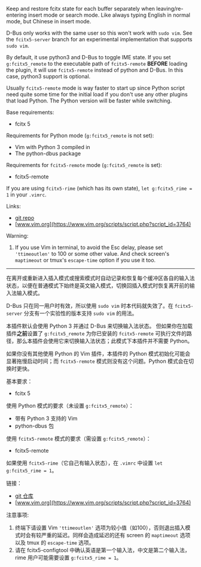 Keep and restore fcitx state for each buffer separately when leaving/re-entering insert mode or search mode. Like always typing English in normal mode, but Chinese in insert mode.

D-Bus only works with the same user so this won't work with `sudo vim`. See the `fcitx5-server` branch for an experimental implementation that supports `sudo vim`.

By default, it use python3 and D-Bus to toggle IME state.
If you set `g:fcitx5_remote` to the executable path of `fcitx5-remote` **BEFORE** loading the plugin, it will use `fcitx5-remote` instead of python and D-Bus. In this case, python3 support is optional.

Usually `fcitx5-remote` mode is way faster to start up since Python script need quite some time for the initial load if you don't use any other plugins that load Python. The Python version will be faster while switching.

Base requirements:

* fcitx 5

Requirements for Python mode (`g:fcitx5_remote` is not set):

* Vim with Python 3 compiled in
* The python-dbus package

Requirements for `fcitx5-remote` mode (`g:fcitx5_remote` is set):

* fcitx5-remote

If you are using `fcitx5-rime` (which has its own state), `let g:fcitx5_rime = 1` in your `.vimrc`.

Links:

* [git repo](https://github.com/lilydjwg/fcitx.vim)
* [www.vim.org](https://www.vim.org/scripts/script.php?script_id=3764)

Warning:

1. If you use Vim in terminal, to avoid the Esc delay, please set `'ttimeoutlen'` to 100 or some other value. And check screen's `maptimeout` or tmux's `escape-time` option if you use it too.

----

在离开或重新进入插入模式或搜索模式时自动记录和恢复每个缓冲区各自的输入法状态，以便在普通模式下始终是英文输入模式，切换回插入模式时恢复离开前的输入法输入模式。

D-Bus 只在同一用户时有效，所以使用 `sudo vim` 时本代码就失效了。在 `fcitx5-server` 分支有一个实验性的版本支持 `sudo vim` 的用法。

本插件默认会使用 Python 3 并通过 D-Bus 来切换输入法状态。
但如果你在加载插件**之前**设置了 `g:fcitx5_remote` 为你已安装的 `fcitx5-remote` 可执行文件的路径，那么本插件会使用它来切换输入法状态；此模式下本插件并不需要 Python。

如果你没有其他使用 Python 的 Vim 插件，本插件的 Python 模式初始化可能会显著拖慢启动时间；而 `fcitx5-remote` 模式则没有这个问题。Python 模式会在切换时更快。

基本要求：

* fcitx 5

使用 Python 模式的要求（未设置 `g:fcitx5_remote`）：

* 带有 Python 3 支持的 Vim
* python-dbus 包

使用 `fcitx5-remote` 模式的要求（需设置 `g:fcitx5_remote`）：

* fcitx5-remote

如果使用 `fcitx5-rime`（它自己有输入状态），在 `.vimrc` 中设置 `let g:fcitx5_rime = 1`。

链接：

* [git 仓库](https://github.com/lilydjwg/fcitx.vim)
* [www.vim.org](https://www.vim.org/scripts/script.php?script_id=3764)

注意事项:

1. 终端下请设置 Vim `'ttimeoutlen'` 选项为较小值（如100），否则退出插入模式时会有较严重的延迟。同样会造成延迟的还有 screen 的 `maptimeout` 选项以及 tmux 的 `escape-time` 选项。
2. 请在 fcitx5-configtool 中确认英语是第一个输入法，中文是第二个输入法，rime 用户可能需要设置 `g:fcitx5_rime = 1`。
